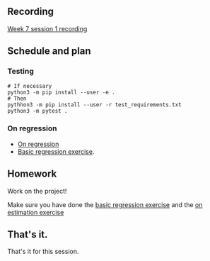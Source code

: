 ## Recording

[Week 7 session
1 recording](https://numfocus-org.zoom.us/rec/share/qXzBS4tEeT-giNn8zFdATyY8Xnv2M5m-5E4tj0nMtKryC7TDs40rTR5RKjK_BMp3.iPfKYygoXlb9cCox)

## Schedule and plan

### Testing

```
# If necessary
python3 -m pip install --user -e .
# Then
pythhon3 -m pip install --user -r test_requirements.txt
python3 -m pytest .
```

### On regression

* [On regression](https://textbook.nipraxis.org/on_regression)
* [Basic regression
  exercise](https://mybinder.org/v2/gh/nipraxis/summer-2023/main?urlpath=tree/regression_estimation/regression_estimation.ipynb).

## Homework

Work on the project!

Make sure you have done the [basic regression
exercise](https://mybinder.org/v2/gh/nipraxis/summer-2023/main?urlpath=tree/regression_estimation/regression_estimation.ipynb)
and the [on estimation
exercise](https://mybinder.org/v2/gh/nipraxis/summer-2023/main?urlpath=tree/on_estimation/on_estimation.ipynb)

## That's it.

That's it for this session.
